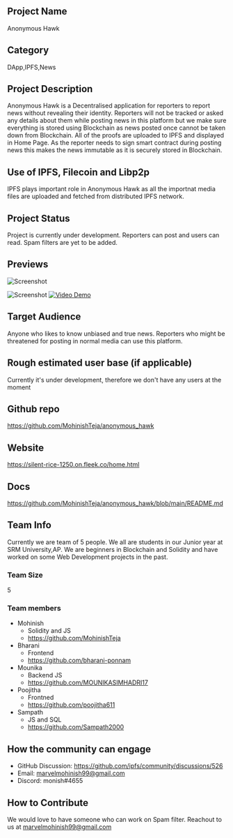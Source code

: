 ## Project Name <!-- Add your project name here with format "Project Name"-->
Anonymous Hawk

## Category 
<!--developer tooling, application, wallet, infrastructure, etc-->
DApp,IPFS,News
## Project Description
<!--Describe your project in a few sentences. -->
Anonymous Hawk is a Decentralised application for reporters to report news without revealing their identity. Reporters will not be tracked or asked any details about them while posting news in this platform but we make sure everything is stored using Blockchain as news posted once cannot be taken down from Blockchain. All of the proofs are uploaded to IPFS and displayed in Home Page. As the reporter needs to sign smart contract during posting news this makes the news immutable as it is securely stored in Blockchain. 

## Use of IPFS, Filecoin and Libp2p
<!-- Describe how your project uses any or all of these technologies, and why. -->
IPFS plays important role in Anonymous Hawk as all the importnat media files are uploaded and fetched from distributed IPFS network.

## Project Status
<!--brainstorming, fundraising, under development, beta, shipped, etc-->
Project is currently under development. Reporters can post and users can read. Spam filters are yet to be added.

## Previews
<!--Add some screenshots to give a preview of your product-->

![Screenshot](https://drive.google.com/file/d/1ijaNya96Jyyajl-IlgADi2sPUHP67SnA/view?usp=sharing)

![Screenshot](https://drive.google.com/file/d/1rULfmaMp7Gjfbb0dGUIvFig4MuqzUg-G/view?usp=sharing)
[![Video Demo](https://drive.google.com/file/d/1ijaNya96Jyyajl-IlgADi2sPUHP67SnA/view?usp=sharing)](https://youtu.be/UywwmP-B6uc)

## Target Audience
<!--Describe who will be your project's users-->
Anyone who likes to know unbiased and true news. Reporters who might be threatened for posting in normal media can use this platform.

## Rough estimated user base (if applicable)
Currently it's under development, therefore we don't have any users at the moment

## Github repo
<!--Attach a link to your GitHub repo - open source is required - please make sure your repo has a license file and is licensed using MIT open source license! -->
https://github.com/MohinishTeja/anonymous_hawk
## Website
<!--Link your website if available-->
https://silent-rice-1250.on.fleek.co/home.html
## Docs
<!--Including a link to your project docs!-->
https://github.com/MohinishTeja/anonymous_hawk/blob/main/README.md
## Team Info
<!-- Introduce your amazing team - how many team members are working on this project and who are they?-->
Currently we are team of 5 people. We all are students in our Junior year at SRM University,AP. We are beginners in Blockchain and Solidity and have worked on some Web Development projects in the past.
### Team Size  
5
### Team members  
- Mohinish 
  - Solidity and JS
  - https://github.com/MohinishTeja
- Bharani  
  - Frontend
  - https://github.com/bharani-ponnam
- Mounika  
  - Backend JS
  - https://github.com/MOUNIKASIMHADRI17
- Poojitha 
  - Frontned 
  - https://github.com/poojitha611
- Sampath  
  - JS and SQL
  - https://github.com/Sampath2000
## How the community can engage
* GitHub Discussion: <!--Start a discussion with the community here: https://github.com/ipfs/community/discussions/new and attach the link!--> https://github.com/ipfs/community/discussions/526
* Email:  marvelmohinish99@gmail.com  
* Discord:  monish#4655

## How to Contribute
<!--How can the community contribute to your project?-->
We would love to have someone who can work on Spam filter. Reachout to us at marvelmohinish99@gmail.com
